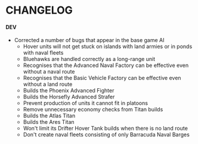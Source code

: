 # CHANGELOG

#### DEV

- Corrected a number of bugs that appear in the base game AI
  - Hover units will not get stuck on islands with land armies or in ponds with naval fleets
  - Bluehawks are handled correctly as a long-range unit
  - Recognises that the Advanced Naval Factory can be effective even without a naval route
  - Recognises that the Basic Vehicle Factory can be effective even without a land route
  - Builds the Phoenix Advanced Fighter
  - Builds the Horsefly Advanced Strafer
  - Prevent production of units it cannot fit in platoons
  - Remove unnecessary economy checks from Titan builds
  - Builds the Atlas Titan
  - Builds the Ares Titan
  - Won't limit its Drifter Hover Tank builds when there is no land route
  - Don't create naval fleets consisting of only Barracuda Naval Barges
